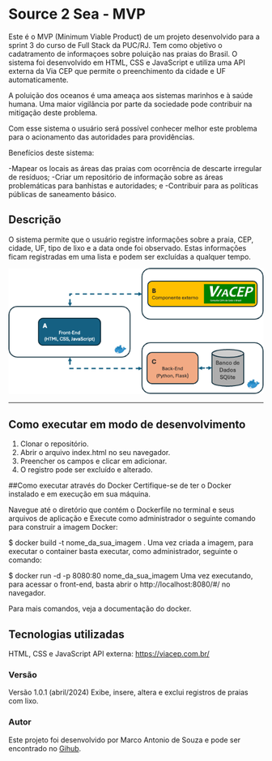 # Source 2 Sea - MVP

Este é o MVP (Minimum Viable Product) de um projeto desenvolvido para a sprint 3 do curso de Full Stack da PUC/RJ. Tem como objetivo o cadatramento de informaçoes sobre poluição nas praias do Brasil. O sistema foi desenvolvido em HTML, CSS e JavaScript e utiliza uma API externa da Via CEP que permite o preenchimento da cidade e UF automaticamente. 

A poluição dos oceanos é uma ameaça aos sistemas marinhos e à saúde humana. Uma maior vigilância por parte da sociedade pode contribuir na mitigação deste problema.

Com esse sistema o usuário será possível conhecer melhor este problema para o acionamento das autoridades para providências.

Benefícios deste sistema:

-Mapear os locais as áreas das praias com ocorrência de descarte irregular de resíduos; 
-Criar um repositório de informação sobre as áreas problemáticas para banhistas e autoridades; e
-Contribuir para as políticas públicas de saneamento básico.

## Descrição

O sistema permite que o usuário registre informações sobre a praia, CEP, cidade, UF, tipo de lixo e a data onde foi observado. Estas informações ficam registradas em uma lista e podem ser excluídas a qualquer tempo.

![esquema](https://github.com/souzamasito/puc-rj-sprint3-front-end/blob/main/src/imagem/esquema.png)

---
## Como executar em modo de desenvolvimento

1. Clonar o repositório.
2. Abrir o arquivo index.html no seu navegador.
3. Preencher os campos e clicar em adicionar.
4. O registro pode ser excluído e alterado.

##Como executar através do Docker
Certifique-se de ter o Docker instalado e em execução em sua máquina.

Navegue até o diretório que contém o Dockerfile no terminal e seus arquivos de aplicação e Execute como administrador o seguinte comando para construir a imagem Docker:

$ docker build -t nome_da_sua_imagem .
Uma vez criada a imagem, para executar o container basta executar, como administrador, seguinte o comando:

$ docker run -d -p 8080:80 nome_da_sua_imagem
Uma vez executando, para acessar o front-end, basta abrir o http://localhost:8080/#/ no navegador.

Para mais comandos, veja a documentação do docker.

## Tecnologias utilizadas

HTML, CSS e JavaScript
API externa: https://viacep.com.br/


### Versão

Versão 1.0.1 (abril/2024)
Exibe, insere, altera e exclui registros de praias com lixo.

### Autor

Este projeto foi desenvolvido por Marco Antonio de Souza e pode ser encontrado no [Gihub](https://github.com/souzamasito?tab=repositories).



